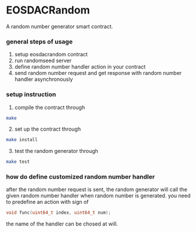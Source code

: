 # EOSDACRandom

A random number generator smart contract.

### general steps of usage

1. setup eosdacrandom contract
2. run randomseed server
3. define random number handler action in your contract
3. send random number request and get response with random number handler asynchronously

### setup instruction

1. compile the contract through

```bash
make
```

2. set up the contract through

```bash
make install
```

3. test the random generator through

```bash
make test
```

### how do define customized random number handler

after the random number request is sent, the random generator will call the given random number handler when random number is generated. you need to predefine an action with sign of 

```c++
void func(uint64_t index, uint64_t num);
```

the name of the handler can be chosed at will.
